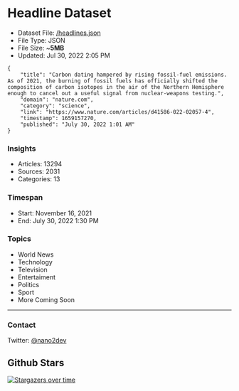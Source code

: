 # Headline Dataset

- Dataset File: [/headlines.json](https://raw.githubusercontent.com/fwd/news/master/headlines.json) 
- File Type: JSON
- File Size: ~**5MB**
- Updated: Jul 30, 2022 2:05 PM

```
{
    "title": "Carbon dating hampered by rising fossil-fuel emissions. As of 2021, the burning of fossil fuels has officially shifted the composition of carbon isotopes in the air of the Northern Hemisphere enough to cancel out a useful signal from nuclear-weapons testing.",
    "domain": "nature.com",
    "category": "science",
    "link": "https://www.nature.com/articles/d41586-022-02057-4",
    "timestamp": 1659157270,
    "published": "July 30, 2022 1:01 AM"
}
```

### Insights

- Articles: 13294
- Sources: 2031
- Categories: 13

### Timespan

- Start: November 16, 2021
- End: July 30, 2022 1:30 PM

### Topics

- World News
- Technology
- Television
- Entertaiment
- Politics
- Sport
- More Coming Soon

---

### Contact 

Twitter: [@nano2dev](https://twitter.com/nano2dev)

## Github Stars

[![Stargazers over time](https://starchart.cc/fwd/news.svg)](https://starchart.cc/fwd/news)
	
